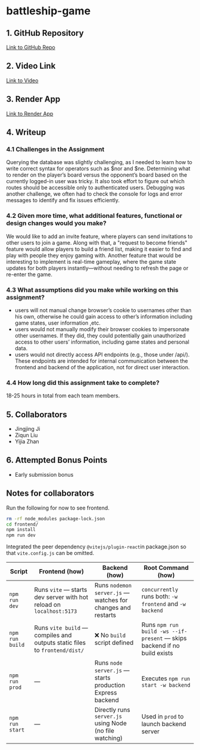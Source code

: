 # battleship-game

## 1. GitHub Repository
[Link to GitHub Repo](https://github.com/JingjingJi94/Jingjing-Ji-Ziqun-Liu-Yijia-Zhan-proj3)

## 2. Video Link
[Link to Video](https://northeastern.hosted.panopto.com/Panopto/Pages/Viewer.aspx?id=bbf0f4a4-d804-43f4-b2)

## 3. Render App
[Link to Render App](https://jingjing-ji-ziqun-liu-yijia-zhan-proj3.onrender.com/)

## 4. Writeup

### 4.1 Challenges in the Assignment
Querying the database was slightly challenging, as I needed to learn how to write correct syntax for operators such as $nor and $ne.
Determining what to render on the player’s board versus the opponent’s board based on the currently logged-in user was tricky. It also took effort to figure out which routes should be accessible only to authenticated users.
Debugging was another challenge, we often had to check the console for logs and error messages to identify and fix issues efficiently.


### 4.2 Given more time, what additional features, functional or design changes would you make?
We would like to add an invite feature, where players can send invitations to other users to join a game. Along with that, a "request to become friends" feature would allow players to build a friend list, making it easier to find and play with people they enjoy gaming with.
Another feature that would be interesting to implement is real-time gameplay, where the game state updates for both players instantly—without needing to refresh the page or re-enter the game.


### 4.3 What assumptions did you make while working on this assignment?
- users will not manual change browser’s cookie to usernames other than his own, otherwise he could gain access to other’s information including game states, user information ,etc.
- users would not manually modify their browser cookies to impersonate other usernames. If they did, they could potentially gain unauthorized access to other users’ information, including game states and personal data.
- users would not directly access API endpoints (e.g., those under /api/). These endpoints are intended for internal communication between the frontend and backend of the application, not for direct user interaction.


### 4.4 How long did this assignment take to complete?
18-25 hours in total from each team members.

## 5. Collaborators
- Jingjing Ji
- Ziqun Liu
- Yijia Zhan

## 6. Attempted Bonus Points
- Early submission bonus



## Notes for collaborators
Run the following for now to see frontend.
```bash
rm -rf node_modules package-lock.json
cd frontend/
npm install
npm run dev
```
Integrated the peer dependency `@vitejs/plugin-react`in package.json so that `vite.config.js` can be omitted.

| Script           | Frontend (how)                                                                 | Backend (how)                                                   | Root Command (how)                                                       |
|------------------|---------------------------------------------------------------------------------|------------------------------------------------------------------|---------------------------------------------------------------------------|
| `npm run dev`    | Runs `vite` — starts dev server with hot reload on `localhost:5173`            | Runs `nodemon server.js` — watches for changes and restarts     | `concurrently` runs both: `-w frontend` and `-w backend`                 |
| `npm run build`  | Runs `vite build` — compiles and outputs static files to `frontend/dist/`      | ❌ No `build` script defined                                     | Runs `npm run build -ws --if-present` — skips backend if no build exists |
| `npm run prod`   | —                                                                               | Runs `node server.js` — starts production Express backend       | Executes `npm run start -w backend`                                      |
| `npm run start`  | —                                                                               | Directly runs `server.js` using Node (no file watching)         | Used in `prod` to launch backend server     
